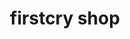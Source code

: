 ---
title: "firstcry shop"
url: /new-delhi/firstcry-shop-patparganj-road-near-nirman-vihar-metro/
shop: baby goods
---